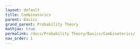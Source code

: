 ```yaml
---
layout: default
title: Combinatorics
parent: Basics
grand_parent: Probability Theory
mathjax: true
permalink: /docs/Probability Theory/Basics/Combinatorics/
nav_order: 1
---
```

